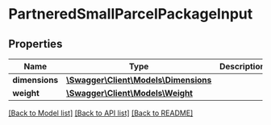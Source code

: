 # PartneredSmallParcelPackageInput

## Properties

Name | Type | Description | Notes
------------ | ------------- | ------------- | -------------
**dimensions** | [**\Swagger\Client\Models\Dimensions**](Dimensions.md) |  |
**weight** | [**\Swagger\Client\Models\Weight**](Weight.md) |  |

[[Back to Model list]](../../README.md#documentation-for-models) [[Back to API list]](../../README.md#documentation-for-api-endpoints) [[Back to README]](../../README.md)

